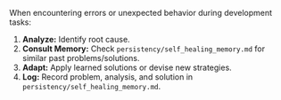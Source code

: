 When encountering errors or unexpected behavior during development tasks:
1.  **Analyze:** Identify root cause.
2.  **Consult Memory:** Check `persistency/self_healing_memory.md` for similar past problems/solutions.
3.  **Adapt:** Apply learned solutions or devise new strategies.
4.  **Log:** Record problem, analysis, and solution in `persistency/self_healing_memory.md`.